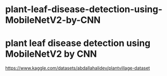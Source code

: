 # plant-leaf-disease-detection-using-MobileNetV2-by-CNN
<h1>plant leaf disease detection using MobileNetV2 by CNN</h1>


https://www.kaggle.com/datasets/abdallahalidev/plantvillage-dataset
